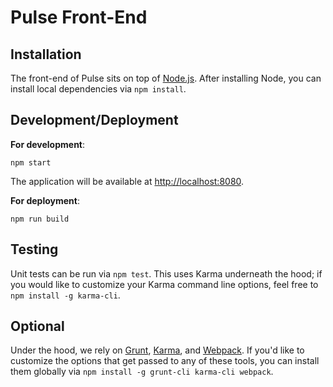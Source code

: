 # Pulse Front-End

## Installation

The front-end of Pulse sits on top of [Node.js](https://nodejs.org). After installing Node, you can install local dependencies via `npm install`.

## Development/Deployment

**For development**:
```
npm start
```
The application will be available at [http://localhost:8080](http://localhost:8080).

**For deployment**:
```
npm run build
```

## Testing

Unit tests can be run via `npm test`. This uses Karma underneath the hood; if you would like to customize your Karma command line options, feel free to `npm install -g karma-cli`.

## Optional

Under the hood, we rely on [Grunt](http://gruntjs.com/), [Karma](http://karma-runner.github.io/), and [Webpack](https://webpack.github.io/). If you'd like to customize the options that get passed to any of these tools, you can install them globally via `npm install -g grunt-cli karma-cli webpack`.
